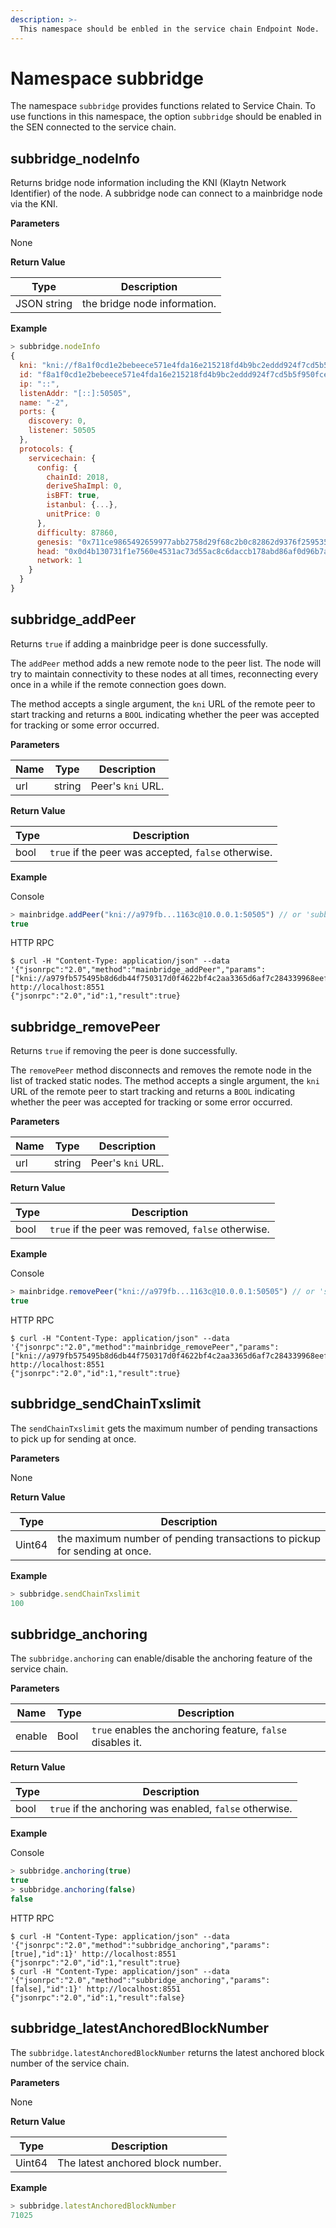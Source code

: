 ```yaml
---
description: >-
  This namespace should be enbled in the service chain Endpoint Node.
---
```


# Namespace subbridge

The namespace `subbridge` provides functions related to Service Chain.
To use functions in this namespace, the option `subbridge` should be enabled in the SEN connected to the service chain.

## subbridge_nodeInfo

Returns bridge node information including the KNI (Klaytn Network Identifier) of the node.
A subbridge node can connect to a mainbridge node via the KNI.

**Parameters**

None

**Return Value**

| Type   | Description                          |
| ------ | ------------------------------------ |
| JSON string | the bridge node information. |

**Example**

```javascript
> subbridge.nodeInfo
{
  kni: "kni://f8a1f0cd1e2bebeece571e4fda16e215218fd4b9bc2eddd924f7cd5b5f950fcec8f4b8cd3851390d1d0bacf1b15e1c4a38c882252e429a28d16eeb6edbacd726@[::]:50505?discport=0",
  id: "f8a1f0cd1e2bebeece571e4fda16e215218fd4b9bc2eddd924f7cd5b5f950fcec8f4b8cd3851390d1d0bacf1b15e1c4a38c882252e429a28d16eeb6edbacd726",
  ip: "::",
  listenAddr: "[::]:50505",
  name: "-2",
  ports: {
    discovery: 0,
    listener: 50505
  },
  protocols: {
    servicechain: {
      config: {
        chainId: 2018,
        deriveShaImpl: 0,
        isBFT: true,
        istanbul: {...},
        unitPrice: 0
      },
      difficulty: 87860,
      genesis: "0x711ce9865492659977abb2758d29f68c2b0c82862d9376f25953579f64f95b58",
      head: "0x0d4b130731f1e7560e4531ac73d55ac8c6daccb178abd86af0d96b7aafded7c5",
      network: 1
    }
  }
}
```

## subbridge_addPeer
Returns `true` if adding a mainbridge peer is done successfully.

The `addPeer` method adds a new remote node to the peer list.
The node will try to maintain connectivity to these nodes at all times, reconnecting every
once in a while if the remote connection goes down.

The method accepts a single argument, the `kni` URL of the remote peer to start tracking and returns a `BOOL` indicating whether the peer was accepted
for tracking or some error occurred.

**Parameters**

| Name | Type | Description |
| --- | --- | --- |
| url | string | Peer's  `kni` URL. |

**Return Value**

| Type | Description |
| --- | --- |
| bool | `true` if the peer was accepted, `false` otherwise. |

**Example**

Console

```javascript
> mainbridge.addPeer("kni://a979fb...1163c@10.0.0.1:50505") // or 'subbridge.addPeer'
true
```
HTTP RPC

```shell
$ curl -H "Content-Type: application/json" --data '{"jsonrpc":"2.0","method":"mainbridge_addPeer","params":["kni://a979fb575495b8d6db44f750317d0f4622bf4c2aa3365d6af7c284339968eef29b69ad0dce72a4d8db5ebb4968de0e3bec910127f134779fbcb0cb6d3331163c@10.0.0.1:50505"],"id":1}' http://localhost:8551
{"jsonrpc":"2.0","id":1,"result":true}
```

## subbridge_removePeer
Returns `true` if removing the peer is done successfully.

The `removePeer` method disconnects and removes the remote node in the list of tracked static nodes.
The method accepts a single argument, the `kni` URL of the remote peer to start tracking and returns a `BOOL` indicating whether the peer was accepted
for tracking or some error occurred.

**Parameters**

| Name | Type | Description |
| --- | --- | --- |
| url | string | Peer's  `kni` URL. |

**Return Value**

| Type | Description |
| --- | --- |
| bool | `true` if the peer was removed, `false` otherwise. |

**Example**

Console

```javascript
> mainbridge.removePeer("kni://a979fb...1163c@10.0.0.1:50505") // or 'subbridge.removePeer'
true
```

HTTP RPC

```shell
$ curl -H "Content-Type: application/json" --data '{"jsonrpc":"2.0","method":"mainbridge_removePeer","params":["kni://a979fb575495b8d6db44f750317d0f4622bf4c2aa3365d6af7c284339968eef29b69ad0dce72a4d8db5ebb4968de0e3bec910127f134779fbcb0cb6d3331163c@10.0.0.1:50505"],"id":1}' http://localhost:8551
{"jsonrpc":"2.0","id":1,"result":true}
```

## subbridge_sendChainTxslimit

The `sendChainTxslimit` gets the maximum number of pending transactions to pick up for sending at once.

**Parameters**

None

**Return Value**

| Type   | Description                          |
| ------ | ------------------------------------ |
| Uint64 | the maximum number of pending transactions to pickup for sending at once. |

**Example**

```javascript
> subbridge.sendChainTxslimit
100
```

## subbridge_anchoring
The `subbridge.anchoring` can enable/disable the anchoring feature of the service chain.

**Parameters**

| Name | Type | Description |
| --- | --- | --- |
| enable | Bool | `true` enables the anchoring feature, `false` disables it.|

**Return Value**

| Type | Description |
| --- | --- |
| bool | `true` if the anchoring was enabled, `false` otherwise. |

**Example**

Console

```javascript
> subbridge.anchoring(true)
true
> subbridge.anchoring(false)
false
```

HTTP RPC

```shell
$ curl -H "Content-Type: application/json" --data '{"jsonrpc":"2.0","method":"subbridge_anchoring","params":[true],"id":1}' http://localhost:8551
{"jsonrpc":"2.0","id":1,"result":true}
$ curl -H "Content-Type: application/json" --data '{"jsonrpc":"2.0","method":"subbridge_anchoring","params":[false],"id":1}' http://localhost:8551
{"jsonrpc":"2.0","id":1,"result":false}
```

## subbridge_latestAnchoredBlockNumber
The `subbridge.latestAnchoredBlockNumber` returns the latest anchored block number of the service chain.

**Parameters**

None

**Return Value**

| Type | Description |
| --- | --- |
| Uint64 | The latest anchored block number. |

**Example**

```javascript
> subbridge.latestAnchoredBlockNumber
71025
```
